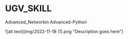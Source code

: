 # UGV_SKILL
Advanced_Networkin Advanced-Python


![alt text](img/2022-11-18 (1).png "Description goes here")
